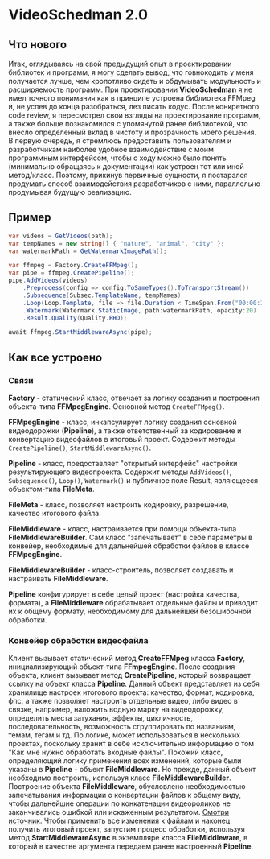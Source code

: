 # VideoSchedman 2.0

## Что нового

Итак, оглядываясь на свой предыдущий опыт в проектировании библиотек и программ, я могу сделать вывод, что говнокодить у меня получается лучше, чем кропотливо сидеть и обдумывать модульность и расширяемость программ. При проектировании **VideoSchedman** я не имел точного понимания как в принципе устроена библиотека FFMpeg и, не успев до конца разобраться, лез писать кодус. После конкретного code review, я пересмотрел свои взгляды на проектирование программ, а также больше познакомился с упомянутой ранее библиотекой, что внесло определенный вклад в чистоту и прозрачность моего решения. В первую очередь, я стремлюсь предоставить пользователям и разработчикам наиболее удобное взаимодействие с моим программным интерфейсом, чтобы с ходу можно было понять (минимально обращаясь к документации) как устроен тот или иной метод/класс. Поэтому, прикинув первичные сущности, я постарался продумать способ взаимодействия разработчиков с ними, параллельно продумывая будущую реализацию.

##  Пример

```C#
var videos = GetVideos(path);
var tempNames = new string[] { "nature", "animal", "city" };
var watermarkPath = GetWatermarkImagePath();

var ffmpeg = Factory.CreateFFMpeg();
var pipe = ffmpeg.CreatePipeline();
pipe.AddVideos(videos)
    .Preprocess(config => config.ToSameTypes().ToTransportStream())
    .Subsequence(Subsec.TemplateName, tempNames)
    .Loop(Loop.Template, file => file.Duration < TimeSpan.From("00:00:10"), loopCount: 2)
    .Watermark(Watermark.StaticImage, path:watermarkPath, opacity:20)
    .Result.Quality(Quality.FHD);

await ffmpeg.StartMiddlewareAsync(pipe);
```

## Как все устроено

### Связи

**Factory** - статический класс, отвечает за логику создания и построения объекта-типа **FFMpegEngine**. Основной метод `CreateFFMpeg()`.

**FFMpegEngine** - класс, инкапсулирует логику создания основной видеодорожки (**Pipeline**), а также ответственный за кодирование и конвертацию видеофайлов в итоговый проект. Содержит методы `CreatePipeline()`, `StartMiddlewareAsync()`.

**Pipeline** - класс, предоставляет "открытый интерфейс" настройки результирующего видеопроекта. Содержит методы `AddVideos()`, `Subsequence()`, `Loop()`, `Watermark()` и публичное поле Result, являющееся объектом-типа **FileMeta**. 

**FileMeta** - класс, позволяет настроить кодировку, разрешение, качество итогового файла.

**FileMiddleware** - класс, настраивается при помощи объекта-типа **FileMiddlewareBuilder**. Сам класс "запечатывает" в себе параметры в конвейер, необходимые для дальнейшей обработки файлов в классе **FFMpegEngine**.

**FileMiddlewareBuilder** - класс-строитель, позволяет создавать и настраивать **FileMiddleware**.



**Pipeline** конфигурирует в себе целый проект (настройка качества, формата), а **FileMiddleware** обрабатывает отдельные файлы и приводит их к общему формату, необходимому для дальнейшей безошибочной обработки.

### Конвейер обработки видеофайла

Клиент вызывает статический метод **CreateFFMpeg** класса **Factory**, инициализирующий объект-типа **FFmpegEngine**. После создания объекта, клиент вызывает метод **CreatePipeline**, который возвращает ссылку на объект класса **Pipeline**. Данный объект представляет из себя хранилище настроек итогового проекта: качество, формат, кодировка, фпс, а также позволяет настроить отдельные видео, либо видео в связке, например, наложить водную марку на видеодорожку, определить места затухания, эффекты, цикличность, последовательность, возможность сгруппировать по названиям, темам, тегам и тд. По логике, может использоваться в нескольких проектах, поскольку хранит в себе исключительно информацию о том "Как мне нужно обработать входные файлы". Похожий класс, определяющий логику применения всех изменений, которые были указаны в **Pipeline** - объект **FileMiddleware**. Но прежде, данный объект необходимо построить, используя класс **FileMiddlewareBuilder**. Построение объекта **FileMiddleware**, обусловлено необходимостью запечатывания информации о конвертации файлов к общему виду, чтобы дальнейшие операции по конкатенации видеороликов не заканчивались ошибкой или искаженным результатом. [Смотри источник](https://stackoverflow.com/questions/7333232/how-to-concatenate-two-mp4-files-using-ffmpeg). Чтобы применить все изменения к файлам и наконец получить итоговый проект, запустим процесс обработки, используя метод **StartMiddlewareAsync** в экземпляре класса **FileMiddleware**, в который в качестве аргумента передаем ранее настроенный **Pipeline**. 

